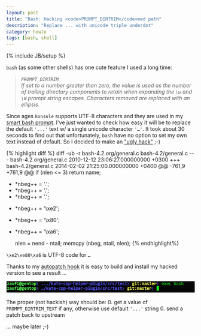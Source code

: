 ```yaml
---
layout: post
title: "Bash: Hacking <code>PROMPT_DIRTRIM</code>med path"
description: "Replace ... with unicode triple underdot"
category: howto
tags: [bash, shell]
---
```

{% include JB/setup %}


`bash` (as some other shells) has one cute feature I used a long time:

<blockquote><em>
    <code>PROMPT_DIRTRIM</code>
    <br/>
    If set to a number greater than zero, the value is used as the number of trailing directory
    components  to  retain  when expanding the <code>\w</code> and <code>\W</code> prompt string escapes.
    Characters removed are replaced with an ellipsis.</em>
</blockquote>

Since ages `konsole` supports UTF-8 characters and they are used in my 
[smart bash prompt](http://cli-apps.org/content/show.php/smart-prompt?content=160498).
I've just wanted to check how easy it will be to replace the default `'...'` text w/ a single unicode 
character `'…'`. It took about 30 seconds to find out that unfortunately, `bash` have no option to set 
my own text instead of default. So I decided to make an 
["ugly hack"](https://github.com/zaufi/paludis-autopatches/blob/c268dcd66d8eeb991e17b79e1bfdd695134c6c69/ebuild_unpack_post/app-shells/bash-4.2_p45-r1/bash-4.2-unicode-triple-dot-trim-path.patch) ;-)

{% highlight diff %}
diff -ub -r bash-4.2.org/general.c bash-4.2/general.c
--- bash-4.2.org/general.c  2010-12-12 23:06:27.000000000 +0300
+++ bash-4.2/general.c  2014-02-02 21:25:00.000000000 +0400
@@ -761,9 +761,9 @@
   if (nlen <= 3)
     return name;
 
-  *nbeg++ = '.';
-  *nbeg++ = '.';
-  *nbeg++ = '.';
+  *nbeg++ = '\xe2';
+  *nbeg++ = '\x80';
+  *nbeg++ = '\xa6';
 
   nlen = nend - ntail;
   memcpy (nbeg, ntail, nlen);
{% endhighlight%}

`\xe2\xe80\xa6` is UTF-8 code for `…`

Thanks to my [autopatch hook](/my-paludis-hooks-and-addons.html) it is easy to build and install my hacked version
to see a result …

<img src="/assets/images/new-dirtrim-prompt.png" class="img-responsive" title=";try; Synopsis" />

The proper (not hackish) way should be:
0. get a value of `PROMPT_DIRTRIM_TEXT` if any, otherwise use default `'...'` string
0. send a patch back to upstream

... maybe later ;-)
